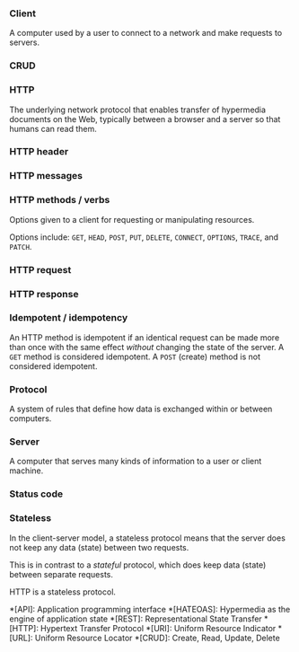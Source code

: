 ### Client
A computer used by a user to connect to a network and make requests to servers.

### CRUD

### HTTP
The underlying network protocol that enables transfer of hypermedia documents on the Web, typically between a browser and a server so that humans can read them.

### HTTP header

### HTTP messages

### HTTP methods / verbs
Options given to a client for requesting or manipulating resources.

Options include: `GET`, `HEAD`, `POST`, `PUT`, `DELETE`, `CONNECT`, `OPTIONS`, `TRACE`, and `PATCH`.

### HTTP request

### HTTP response

### Idempotent / idempotency
An HTTP method is idempotent if an identical request can be made more than once with the same effect *without* changing the state of the server. A `GET` method is considered idempotent. A `POST` (create) method is not considered idempotent.

### Protocol
A system of rules that define how data is exchanged within or between computers.

### Server
A computer that serves many kinds of information to a user or client machine.

### Status code

### Stateless
In the client-server model, a stateless protocol means that the server does not keep any data (state) between two requests.

This is in contrast to a *stateful* protocol, which does keep data (state) between separate requests.

HTTP is a stateless protocol.

*[API]: Application programming interface
*[HATEOAS]: Hypermedia as the engine of application state
*[REST]: Representational State Transfer
*[HTTP]: Hypertext Transfer Protocol
*[URI]: Uniform Resource Indicator
*[URL]: Uniform Resource Locator
*[CRUD]: Create, Read, Update, Delete